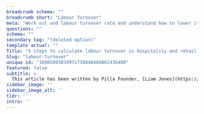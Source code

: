 ```yaml
---
breadcrumb schema: ""
breadcrumb short: "Labour Turnover"
meta: "Work out and labour turnover rate and understand how to lower it."
questions: ""
schema: ""
secondary tag: "(deleted option)"
template actual: ""
Title: "3 steps to calculate labour turnover in hospitality and retail."
Slug: "labour-turnover"
unique id: "1696589383997x738848404862436400"
featured: false
subtitle: >-
  This article has been written by Pilla Founder, [Liam Jones](https://yourpilla.com/profile/liam-jones), click to [email Liam directly](mailto:liam@yourpilla.com), he reads every email.
sidebar_image: ''
sidebar_image_alt: ''
tldr: ''
intro: ''
---
```


